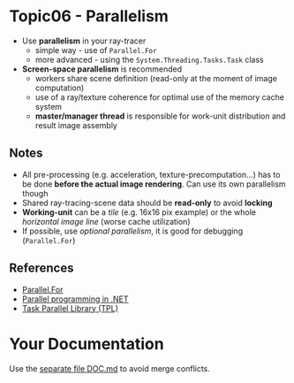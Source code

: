 # Topic06 - Parallelism
* Use **parallelism** in your ray-tracer
  * simple way - use of `Parallel.For`
  * more advanced - using the `System.Threading.Tasks.Task` class
* **Screen-space parallelism** is recommended
  * workers share scene definition (read-only at the moment of image computation)
  * use of a ray/texture coherence for optimal use of the memory cache system
  * **master/manager thread** is responsible for work-unit distribution and result image assembly

## Notes
* All pre-processing (e.g. acceleration, texture-precomputation...) has to be done
  **before the actual image rendering**. Can use its own parallelism though
* Shared ray-tracing-scene data should be **read-only** to avoid **locking**
* **Working-unit** can be a *tile* (e.g. 16x16 pix example) or the whole
  *horizontal image line* (worse cache utilization)
* If possible, use *optional parallelism*, it is good for debugging (`Parallel.For`)

## References
* [Parallel.For](https://learn.microsoft.com/en-us/dotnet/api/system.threading.tasks.parallel.for?view=net-7.0)
* [Parallel programming in .NET](https://learn.microsoft.com/en-us/dotnet/standard/parallel-programming/)
* [Task Parallel Library (TPL)](https://learn.microsoft.com/en-us/dotnet/standard/parallel-programming/task-parallel-library-tpl)

# Your Documentation
Use the [separate file DOC.md](DOC.md) to avoid merge conflicts.
